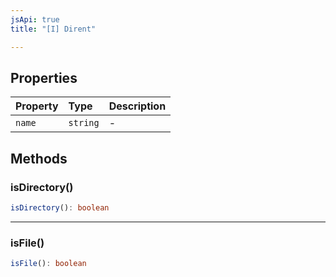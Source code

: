 ```yaml
---
jsApi: true
title: "[I] Dirent"

---
```

## Properties

| Property | Type | Description |
| :------ | :------ | :------ |
| `name` | `string` | - |

## Methods

### isDirectory()

```ts
isDirectory(): boolean
```

***

### isFile()

```ts
isFile(): boolean
```
